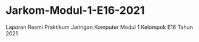 # Jarkom-Modul-1-E16-2021
Laporan Resmi Praktikum Jaringan Komputer Modul 1 Kelompok E16 Tahun 2021
